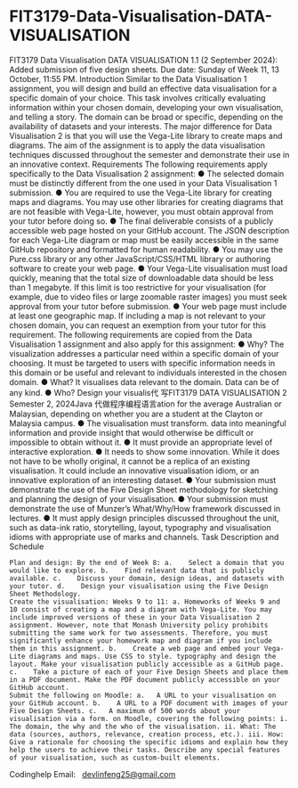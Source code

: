# FIT3179-Data-Visualisation-DATA-VISUALISATION
FIT3179 Data Visualisation DATA VISUALISATION
   1.1 (2 September 2024): Added submission of five design sheets. Due date: Sunday of Week 11, 13 October, 11:55 PM. Introduction Similar to the Data Visualisation 1 assignment, you will design and build an effective data visualisation for a specific domain of your choice. This task involves critically evaluating information within your chosen domain, developing your own visualisation, and telling a story. The domain can be broad or specific, depending on the availability of datasets and your interests. The major difference for Data Visualisation 2 is that you will use the Vega-Lite library to create maps and diagrams. The aim of the assignment is to apply the data visualisation techniques discussed throughout the semester and demonstrate their use in an innovative context. Requirements The following requirements apply specifically to the Data Visualisation 2 assignment: ●   The selected domain must be distinctly different from the one used in your Data Visualisation 1 submission. ●   You are required to use the Vega-Lite library for creating maps and diagrams. You may use other libraries for creating diagrams that are not feasible with Vega-Lite, however, you must obtain approval from your tutor before doing so. ●   The final deliverable consists of a publicly accessible web page hosted on your GitHub account. The JSON description for each Vega-Lite diagram or map must be easily accessible in the same GitHub repository and formatted for human readability. ●   You may use the Pure.css library or any other JavaScript/CSS/HTML library or authoring software to create your web page. ● Your Vega-Lite visualisation must load quickly, meaning that the total size of downloadable data should be less than 1 megabyte. If this limit is too restrictive for your visualisation (for example, due to video files or large zoomable raster images) you must   seek approval from your tutor before submission. ● Your web page must include at least one geographic map. If including a map is not relevant to your chosen domain, you can request an exemption from your tutor for this requirement. The following requirements are copied from the Data Visualisation 1 assignment and also apply for this assignment: ● Why? The visualization addresses a particular need within a specific domain of your choosing. It must be targeted to users with specific information needs in this domain or be useful and relevant to individuals interested in the chosen domain. ● What? It visualises data relevant to the domain. Data can be of any kind. ●   Who? Design your visualis代 写FIT3179 DATA VISUALISATION 2 Semester 2, 2024Java 代做程序编程语言ation for the average Australian or Malaysian, depending on whether you are a student at the Clayton or Malaysia campus. ●   The visualisation must transform. data into meaningful information and provide insight that would otherwise be difficult or impossible to obtain without it. ● It must provide an appropriate level of interactive exploration. ●    It needs to show some innovation. While it does not have to be wholly original, it cannot be a replica of an existing visualisation. It could include an innovative visualisation idiom, or an innovative exploration of an interesting dataset. ●   Your submission must demonstrate the use of the Five Design Sheet methodology for sketching and planning the design of your visualisation. ●   Your submission must demonstrate the use of Munzer’s What/Why/How framework discussed in lectures. ●    It must apply design principles discussed throughout the unit, such as data-ink ratio, storytelling, layout, typography and visualisation idioms with appropriate use of marks and channels. Task Description and Schedule

    Plan and design: By the end of Week 8: a.    Select a domain that you would like to explore. b.    Find relevant data that is publicly available. c.    Discuss your domain, design ideas, and datasets with your tutor. d.    Design your visualisation using the Five Design Sheet Methodology.
    Create the visualisation: Weeks 9 to 11: a. Homeworks of Weeks 9 and 10 consist of creating a map and a diagram with Vega-Lite. You may include improved versions of these in your Data Visualisation 2 assignment. However, note that Monash University policy prohibits submitting the same work for two assessments. Therefore, you must significantly enhance your homework map and diagram if you include them in this assignment. b.    Create a web page and embed your Vega-Lite diagrams and maps. Use CSS to style. typography and design the layout. Make your visualisation publicly accessible as a GitHub page. c.    Take a picture of each of your Five Design Sheets and place them in a PDF document. Make the PDF document publicly accessible on your GitHub account.
    Submit the following on Moodle: a.   A URL to your visualisation on your GitHub account. b.    A URL to a PDF document with images of your Five Design Sheets. c.   A maximum of 500 words about your visualisation via a form. on Moodle, covering the following points: i.   The domain, the why and the who of the visualisation. ii. What: The data (sources, authors, relevance, creation process, etc.). iii. How: Give a rationale for choosing the specific idioms and explain how they help the users to achieve their tasks. Describe any special features of your visualisation, such as custom-built elements.

Codinghelp Email:   devlinfeng25@gmail.com
